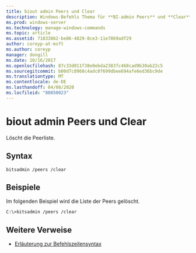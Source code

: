 ```yaml
---
title: biout admin Peers und Clear
description: Windows-Befehls Thema für **BI-admin Peers** und **Clear**, wodurch die Peer Liste gelöscht wird.
ms.prod: windows-server
ms.technology: manage-windows-commands
ms.topic: article
ms.assetid: 71833862-be86-4829-8ce3-11e7869adf29
author: coreyp-at-msft
ms.author: coreyp
manager: dongill
ms.date: 10/16/2017
ms.openlocfilehash: 87c33d011f38e0ebda2383fc468cad9b30ab22c5
ms.sourcegitcommit: b00d7c8968c4adc8f699dbee694afe6ed36bc9de
ms.translationtype: MT
ms.contentlocale: de-DE
ms.lasthandoff: 04/08/2020
ms.locfileid: "80850023"
---
```

# <a name="bitsadmin-peers-and-clear"></a>biout admin Peers und Clear

Löscht die Peerliste.

## <a name="syntax"></a>Syntax

```
bitsadmin /peers /clear
```

## <a name="examples"></a><a name=BKMK_examples></a>Beispiele

Im folgenden Beispiel wird die Liste der Peers gelöscht.

```
C:\>bitsadmin /peers /clear
```

## <a name="additional-references"></a>Weitere Verweise

- [Erläuterung zur Befehlszeilensyntax](command-line-syntax-key.md)